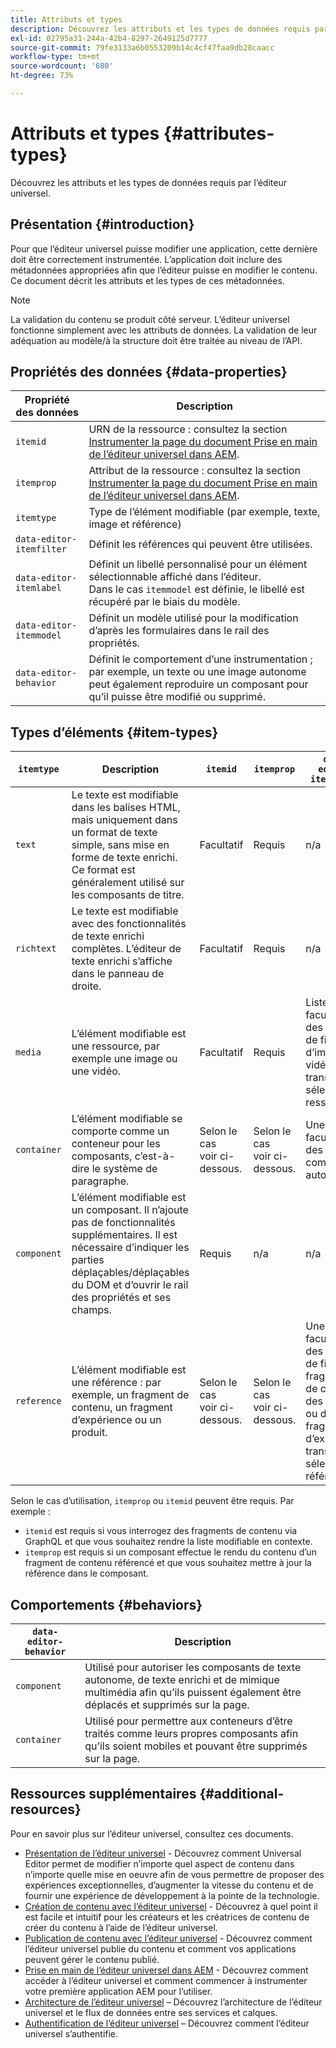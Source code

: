 ```yaml
---
title: Attributs et types
description: Découvrez les attributs et les types de données requis par l’éditeur universel.
exl-id: 02795a31-244a-42b4-8297-2649125d7777
source-git-commit: 79fe3133a6b0553209b14c4cf47faa9db28caacc
workflow-type: tm+mt
source-wordcount: '680'
ht-degree: 73%

---
```


# Attributs et types {#attributes-types}

Découvrez les attributs et les types de données requis par l’éditeur universel.

## Présentation {#introduction}

Pour que l’éditeur universel puisse modifier une application, cette dernière doit être correctement instrumentée. L’application doit inclure des métadonnées appropriées afin que l’éditeur puisse en modifier le contenu. Ce document décrit les attributs et les types de ces métadonnées.

>[!NOTE]
>
>La validation du contenu se produit côté serveur. L’éditeur universel fonctionne simplement avec les attributs de données. La validation de leur adéquation au modèle/à la structure doit être traitée au niveau de l’API.

## Propriétés des données {#data-properties}

| Propriété des données | Description |
|---|---|
| `itemid` | URN de la ressource : consultez la section [Instrumenter la page du document Prise en main de l’éditeur universel dans AEM](getting-started.md#instrument-thepage). |
| `itemprop` | Attribut de la ressource : consultez la section [Instrumenter la page du document Prise en main de l’éditeur universel dans AEM](getting-started.md#instrument-thepage). |
| `itemtype` | Type de l’élément modifiable (par exemple, texte, image et référence) |
| `data-editor-itemfilter` | Définit les références qui peuvent être utilisées. |
| `data-editor-itemlabel` | Définit un libellé personnalisé pour un élément sélectionnable affiché dans l’éditeur. <br>Dans le cas `itemmodel` est définie, le libellé est récupéré par le biais du modèle. |
| `data-editor-itemmodel` | Définit un modèle utilisé pour la modification d’après les formulaires dans le rail des propriétés. |
| `data-editor-behavior` | Définit le comportement d’une instrumentation ; par exemple, un texte ou une image autonome peut également reproduire un composant pour qu’il puisse être modifié ou supprimé. |

## Types d’éléments {#item-types}

| `itemtype` | Description | `itemid` | `itemprop` | `data-editor-itemfilter` | `data-editor-itemlabel` | `data-editor-itemmodel` | `data-editor-behvior` |
|---|---|---|---|---|---|---|---|
| `text` | Le texte est modifiable dans les balises HTML, mais uniquement dans un format de texte simple, sans mise en forme de texte enrichi. Ce format est généralement utilisé sur les composants de titre. | Facultatif | Requis | n/a | Facultatif | n/a | Facultatif |
| `richtext` | Le texte est modifiable avec des fonctionnalités de texte enrichi complètes. L’éditeur de texte enrichi s’affiche dans le panneau de droite. | Facultatif | Requis | n/a | Facultatif | n/a | Facultatif |
| `media` | L’élément modifiable est une ressource, par exemple une image ou une vidéo. | Facultatif | Requis | Liste<br>facultative des critères de filtre d’image ou vidéo transmise au sélecteur de ressources. | Facultatif | n/a | Facultatif |
| `container` | L’élément modifiable se comporte comme un conteneur pour les composants, c’est-à-dire le système de paragraphe. | Selon le cas <br>voir ci-dessous. | Selon le cas <br>voir ci-dessous. | Une liste<br>facultative des composants autorisés | Facultatif | n/a | n/a |
| `component` | L’élément modifiable est un composant. Il n’ajoute pas de fonctionnalités supplémentaires. Il est nécessaire d’indiquer les parties déplaçables/déplaçables du DOM et d’ouvrir le rail des propriétés et ses champs. | Requis | n/a | n/a | Facultatif | Facultatif | n/a |
| `reference` | L’élément modifiable est une référence : par exemple, un fragment de contenu, un fragment d’expérience ou un produit. | Selon le cas <br>voir ci-dessous. | Selon le cas <br>voir ci-dessous. | Une liste<br>facultative des critères de filtre des fragments de contenu, des produits ou des fragments d’expérience transmise au sélecteur de références. | Facultatif | Facultatif | n/a |

Selon le cas d’utilisation, `itemprop` ou `itemid` peuvent être requis. Par exemple :

* `itemid` est requis si vous interrogez des fragments de contenu via GraphQL et que vous souhaitez rendre la liste modifiable en contexte.
* `itemprop` est requis si un composant effectue le rendu du contenu d’un fragment de contenu référencé et que vous souhaitez mettre à jour la référence dans le composant.

## Comportements {#behaviors}

| `data-editor-behavior` | Description |
|---|---|
| `component` | Utilisé pour autoriser les composants de texte autonome, de texte enrichi et de mimique multimédia afin qu’ils puissent également être déplacés et supprimés sur la page. |
| `container` | Utilisé pour permettre aux conteneurs d’être traités comme leurs propres composants afin qu’ils soient mobiles et pouvant être supprimés sur la page. |

## Ressources supplémentaires {#additional-resources}

Pour en savoir plus sur l’éditeur universel, consultez ces documents.

* [Présentation de l’éditeur universel](introduction.md) - Découvrez comment Universal Editor permet de modifier n’importe quel aspect de contenu dans n’importe quelle mise en oeuvre afin de vous permettre de proposer des expériences exceptionnelles, d’augmenter la vitesse du contenu et de fournir une expérience de développement à la pointe de la technologie.
* [Création de contenu avec l’éditeur universel](authoring.md) - Découvrez à quel point il est facile et intuitif pour les créateurs et les créatrices de contenu de créer du contenu à l’aide de l’éditeur universel.
* [Publication de contenu avec l’éditeur universel](publishing.md) - Découvrez comment l’éditeur universel publie du contenu et comment vos applications peuvent gérer le contenu publié.
* [Prise en main de l’éditeur universel dans AEM](getting-started.md) - Découvrez comment accéder à l’éditeur universel et comment commencer à instrumenter votre première application AEM pour l’utiliser.
* [Architecture de l’éditeur universel](architecture.md) – Découvrez l’architecture de l’éditeur universel et le flux de données entre ses services et calques.
* [Authentification de l’éditeur universel](authentication.md) – Découvrez comment l’éditeur universel s’authentifie.
